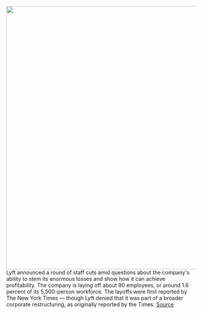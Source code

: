<img src='https://cdn.vox-cdn.com/thumbor/vvop7ECMi1l5ccr-9_dSM90XzQY=/0x0:2040x1360/1200x800/filters:focal(857x517:1183x843)/cdn.vox-cdn.com/uploads/chorus_image/image/66215312/akrales_180614_1777_0061.0.jpg' width='700px' /><br/>
Lyft announced a round of staff cuts amid questions about the company's ability to stem its enormous losses and show how it can achieve profitability. The company is laying off about 90 employees, or around 1.6 percent of its 5,500-person workforce. The layoffs were first reported by The New York Times — though Lyft denied that it was part of a broader corporate restructuring, as originally reported by the Times.
<a href='https://www.theverge.com/2020/1/29/21113878/lyft-layoff-employees-profit-ipo-losses-restructuring'> Source <a/>